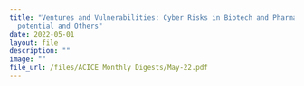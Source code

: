 ```yaml
---
title: "Ventures and Vulnerabilities: Cyber Risks in Biotech and Pharma, iSHIP's
  potential and Others"
date: 2022-05-01
layout: file
description: ""
image: ""
file_url: /files/ACICE Monthly Digests/May-22.pdf
---
```

